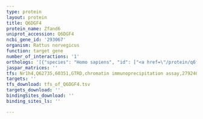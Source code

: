 ```yaml
---
type: protein
layout: protein
title: Q6DGF4
protein_name: Zfand6
uniprot_accession: Q6DGF4
ncbi_gene_id: '293067'
organism: Rattus norvegicus
function: target gene
number_of_interactions: '1'
orthologs: '[{"species": "Homo sapiens", "id": ["<a href=\"/protein/q6fif0\">Q6FIF0</a>"]}, {"species": "Mus musculus", "id": ["<a href=\"/protein/q9dch6\">Q9DCH6</a>"]}, {"species": "Caenorhabditis elegans", "id": ["<a href=\"/protein/q19723\">Q19723</a>"]}, {"species": "Drosophila melanogaster", "id": ["<a href=\"/protein/q9vhf4\">Q9VHF4</a>"]}]'
jaspar_matrices: ''
tfs: Nr1h4,Q62735,60351,GTRD,chromatin immunoprecipitation assay,27924024%5Buid%5D,No
targets: ''
tfs_download: tfs_of_Q6DGF4.tsv
targets_download: ''
bindingSites_download: ''
binding_sites_ls: ''

---
```

